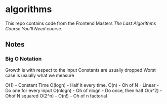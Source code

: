 # algorithms

This repo contains code from the Frontend Masters _The Last Algorithms Course You'll Need_ course.

## Notes

### Big O Notation

Growth is with respect to the input
Constants are usually dropped
Worst case is usually what we measure

O(1) - Constant Time
O(logn) - Half it every time.
O(n) - Oh of N - Linear - Do one for every input
O(nlogn) - Oh of nlogn - Do once, then half
O(n^2) - Ohof N squared
O(2^n) -
O(n!) - Oh of n factorial

